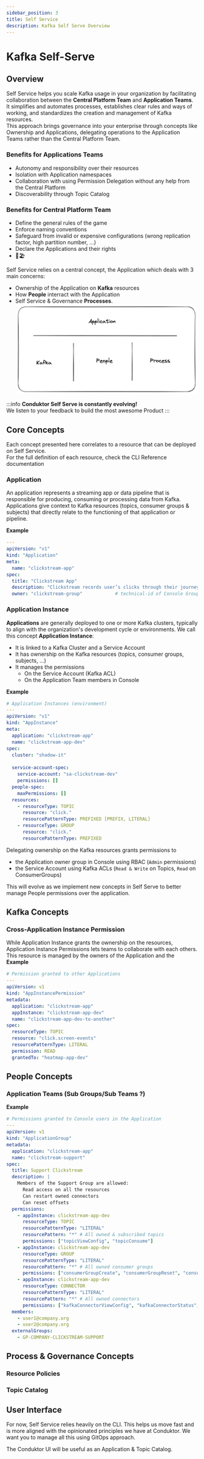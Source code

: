 ```yaml
---
sidebar_position: 3
title: Self Service
description: Kafka Self Serve Overview
---
```


# Kafka Self-Serve

## Overview

Self Service helps you scale Kafka usage in your organization by facilitating collaboration between the **Central Platform Team** and **Application Teams**.  
It simplifies and automates processes, establishes clear rules and ways of working, and standardizes the creation and management of Kafka resources.  
This approach brings governance into your enterprise through concepts like Ownership and Applications, delegating operations to the Application Teams rather than the Central Platform Team.

### Benefits for Applications Teams
- Autonomy and responsibility over their resources
- Isolation with Application namespaces
- Collaboration with using Permission Delegation without any help from the Central Platform
- Discoverability through Topic Catalog
### Benefits for Central Platform Team
- Define the general rules of the game
- Enforce naming conventions
- Safeguard from invalid or expensive configurations (wrong replication factor, high partition number, ...)
- Declare the Applications and their rights
- 🍹🏖️

Self Service relies on a central concept, the Application which deals with 3 main concerns:
- Ownership of the Application on **Kafka** resources
- How **People** interract with the Application
- Self Service & Governance **Processes**.
  ![Image](img/application-concept.png)

:::info
**Conduktor Self Serve is constantly evolving!**  
We listen to your feedback to build the most awesome Product
:::

## Core Concepts

Each concept presented here correlates to a resource that can be deployed on Self Service.  
For the full definition of each resource, check the CLI Reference documentation

### Application
An application represents a streaming app or data pipeline that is responsible for producing, consuming or processing data from Kafka. 
Applications give context to Kafka resources (topics, consumer groups & subjects) that directly relate to the functioning of that application or pipeline.  

**Example**
````yaml
---
apiVersion: "v1"
kind: "Application"
meta:
  name: "clickstream-app"
spec:
  title: "Clickstream App"
  description: "Clickstream records user’s clicks through their journey on our website"
  owner: "clickstream-group"            # technical-id of Console Group
````

### Application Instance
**Applications** are generally deployed to one or more Kafka clusters, typically to align with the organization's development cycle or environments.
We call this concept **Application Instance**:
- It is linked to a Kafka Cluster and a Service Account
- It has ownership on the Kafka resources (topics, consumer groups, subjects, ...)
- It manages the permissions
  - On the Service Account (Kafka ACL)
  - On the Application Team members in Console

**Example**
````yaml
# Application Instances (environment)
---
apiVersion: "v1"
kind: "AppInstance"
meta:
  application: "clickstream-app"
  name: "clickstream-app-dev"
spec:
  cluster: "shadow-it"
  
  service-account-spec:
    service-account: "sa-clickstream-dev"
    permissions: []
  people-spec:
    maxPermissions: []
  resources:
    - resourceType: TOPIC
      resource: "click."
      resourcePatternType: PREFIXED [PREFIX, LITERAL]
    - resourceType: GROUP
      resource: "click."
      resourcePatternType: PREFIXED
````

Delegating ownership on the Kafka resources grants permissions to
- the Application owner group in Console using RBAC (`Admin` permissions)
- the Service Account using Kafka ACLs (`Read & Write` on Topics, `Read` on ConsumerGroups)

This will evolve as we implement new concepts in Self Serve to better manage People permissions over the application.

## Kafka Concepts

### Cross-Application Instance Permission
While Application Instance grants the ownership on the resources, Application Instance Permissions lets teams to collaborate with each others.  
This resource is managed by the owners of the Application and the  
**Example**
````yaml
# Permission granted to other Applications
---
apiVersion: v1
kind: "AppInstancePermission"
metadata:
  application: "clickstream-app"
  appInstance: "clickstream-app-dev"
  name: "clickstream-app-dev-to-another"
spec:
  resourceType: TOPIC
  resource: "click.screen-events"
  resourcePatternType: LITERAL
  permission: READ
  grantedTo: "heatmap-app-dev"
````

## People Concepts
### Application Teams (Sub Groups/Sub Teams ?)
**Example**
````yaml
# Permissions granted to Console users in the Application
---
apiVersion: v1
kind: "ApplicationGroup"
metadata:
  application: "clickstream-app"
  name: "clickstream-support"
spec:
  title: Support Clickstream
  description: |
    Members of the Support Group are allowed:
      Read access on all the resources
      Can restart owned connectors
      Can reset offsets
  permissions:
    - appInstance: clickstream-app-dev
      resourceType: TOPIC
      resourcePatternType: "LITERAL"
      resourcePattern: "*" # All owned & subscribed topics
      permissions: ["topicViewConfig", "topicConsume"]
    - appInstance: clickstream-app-dev
      resourceType: GROUP
      resourcePatternType: "LITERAL"
      resourcePattern: "*" # All owned consumer groups
      permissions: ["consumerGroupCreate", "consumerGroupReset", "consumerGroupDelete", "consumerGroupView"]
    - appInstance: clickstream-app-dev
      resourceType: CONNECTOR
      resourcePatternType: "LITERAL"
      resourcePattern: "*" # All owned connectors
      permissions: ["kafkaConnectorViewConfig", "kafkaConnectorStatus", "kafkaConnectPauseResume", "kafkaConnectRestart"]
  members:
    - user1@company.org
    - user2@company.org
  externalGroups:
    - GP-COMPANY-CLICKSTREAM-SUPPORT

````
## Process & Governance Concepts

### Resource Policies
### Topic Catalog

## User Interface
For now, Self Service relies heavily on the CLI. This helps us move fast and is more aligned with the opinionated principles we have at Conduktor. We want you to manage all this using GitOps approach.

The Conduktor UI will be useful as an Application & Topic Catalog.

